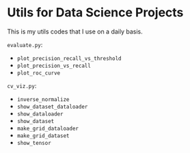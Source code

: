 # Utils for Data Science Projects

This is my utils codes that I use on a daily basis.

`evaluate.py`:

- `plot_precision_recall_vs_threshold`
- `plot_precision_vs_recall`
- `plot_roc_curve`

`cv_viz.py`:
- `inverse_normalize`
- `show_dataset_dataloader`
- `show_dataloader`
- `show_dataset`
- `make_grid_dataloader`
- `make_grid_dataset`
- `show_tensor`
